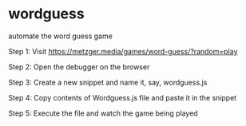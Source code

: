 # wordguess
automate the word guess game


Step 1: Visit https://metzger.media/games/word-guess/?random=play

Step 2: Open the debugger on the browser

Step 3: Create a new snippet and name it, say, wordguess.js

Step 4: Copy contents of Wordguess.js file and paste it in the snippet

Step 5: Execute the file and watch the game being played
